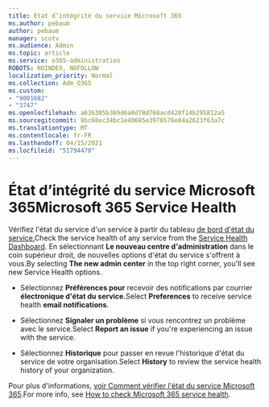 ```yaml
---
title: État d’intégrité du service Microsoft 365
ms.author: pebaum
author: pebaum
manager: scotv
ms.audience: Admin
ms.topic: article
ms.service: o365-administration
ROBOTS: NOINDEX, NOFOLLOW
localization_priority: Normal
ms.collection: Adm_O365
ms.custom:
- "9001682"
- "3747"
ms.openlocfilehash: a636305b369d6a0d78d768acd420f14b295812a5
ms.sourcegitcommit: 8bc60ec34bc1e40685e3976576e04a2623f63a7c
ms.translationtype: MT
ms.contentlocale: fr-FR
ms.lasthandoff: 04/15/2021
ms.locfileid: "51794470"
---
```

# <a name="microsoft-365-service-health"></a><span data-ttu-id="22165-102">État d’intégrité du service Microsoft 365</span><span class="sxs-lookup"><span data-stu-id="22165-102">Microsoft 365 Service Health</span></span>


<span data-ttu-id="22165-103">Vérifiez l'état du service d'un service à partir du tableau [de bord d'état du service.](https://admin.microsoft.com/Adminportal/Home?source=applauncher#/servicehealth)</span><span class="sxs-lookup"><span data-stu-id="22165-103">Check the service health of any service from the [Service Health Dashboard](https://admin.microsoft.com/Adminportal/Home?source=applauncher#/servicehealth).</span></span> <span data-ttu-id="22165-104">En sélectionnant **Le nouveau centre d'administration** dans le coin supérieur droit, de nouvelles options d'état du service s'offrent à vous.</span><span class="sxs-lookup"><span data-stu-id="22165-104">By selecting **The new admin center** in the top right corner, you'll see new Service Health options.</span></span>

- <span data-ttu-id="22165-105">Sélectionnez **Préférences pour** recevoir des notifications par courrier **électronique d'état du service.**</span><span class="sxs-lookup"><span data-stu-id="22165-105">Select **Preferences** to receive service health **email notifications**.</span></span>

- <span data-ttu-id="22165-106">Sélectionnez **Signaler un problème** si vous rencontrez un problème avec le service.</span><span class="sxs-lookup"><span data-stu-id="22165-106">Select **Report an issue** if you're experiencing an issue with the service.</span></span>

- <span data-ttu-id="22165-107">Sélectionnez **Historique** pour passer en revue l'historique d'état du service de votre organisation.</span><span class="sxs-lookup"><span data-stu-id="22165-107">Select **History** to review the service health history of your organization.</span></span> 

<span data-ttu-id="22165-108">Pour plus d'informations, [voir Comment vérifier l'état du service Microsoft 365](https://docs.microsoft.com/office365/enterprise/view-service-health).</span><span class="sxs-lookup"><span data-stu-id="22165-108">For more info, see [How to check Microsoft 365 service health](https://docs.microsoft.com/office365/enterprise/view-service-health).</span></span> 